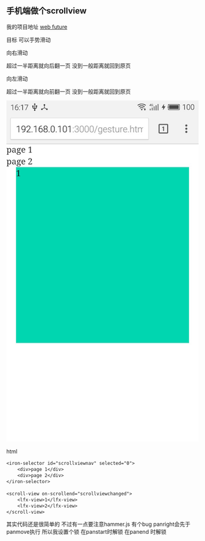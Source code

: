 ## 手机端做个scrollview

我的项目地址 [web future](https://github.com/andypinet/web-future)

目标 可以手势滑动

向右滑动

超过一半距离就向后翻一页
没到一般距离就回到原页

向左滑动

超过一半距离就向前翻一页
没到一般距离就回到原页

![screen][img1]

html

```
<iron-selector id="scrollviewnav" selected="0">
    <div>page 1</div>
    <div>page 2</div>
</iron-selector>

<scroll-view on-scrollend="scrollviewchanged">
    <lfx-view>1</lfx-view>
    <lfx-view>2</lfx-view>
</scroll-view>
```

其实代码还是很简单的 不过有一点要注意hammer.js 有个bug
panright会先于panmove执行 所以我设置个锁 在panstart时解锁 在panend
时解锁

[img1]: assets/image/11.6-11.7/screen.jpg "github"
